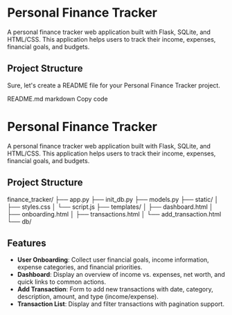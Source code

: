 # Personal Finance Tracker

A personal finance tracker web application built with Flask, SQLite, and HTML/CSS. This application helps users to track their income, expenses, financial goals, and budgets.

## Project Structure


Sure, let's create a README file for your Personal Finance Tracker project.

README.md
markdown
Copy code
# Personal Finance Tracker

A personal finance tracker web application built with Flask, SQLite, and HTML/CSS. This application helps users to track their income, expenses, financial goals, and budgets.

## Project Structure

finance_tracker/
├── app.py
├── init_db.py
├── models.py
├── static/
│ ├── styles.css
│ └── script.js
├── templates/
│ ├── dashboard.html
│ ├── onboarding.html
│ ├── transactions.html
│ └── add_transaction.html
└── db/


## Features

- **User Onboarding**: Collect user financial goals, income information, expense categories, and financial priorities.
- **Dashboard**: Display an overview of income vs. expenses, net worth, and quick links to common actions.
- **Add Transaction**: Form to add new transactions with date, category, description, amount, and type (income/expense).
- **Transaction List**: Display and filter transactions with pagination support.
